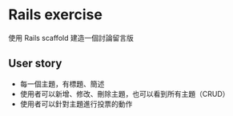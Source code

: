# Rails exercise

使用 Rails scaffold 建造一個討論留言版

## User story

* 每一個主題，有標題、簡述
* 使用者可以新增、修改、刪除主題，也可以看到所有主題（CRUD）
* 使用者可以針對主題進行投票的動作
